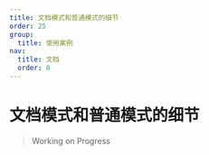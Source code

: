 ```yaml
---
title: 文档模式和普通模式的细节
order: 25
group:
  title: 使用案例
nav:
  title: 文档
  order: 0
---
```


# 文档模式和普通模式的细节

> Working on Progress
